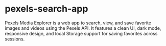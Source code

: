 # pexels-search-app
Pexels Media Explorer is a web app to search, view, and save favorite images and videos using the Pexels API. It features a clean UI, dark mode, responsive design, and local Storage support for saving favorites across sessions.
